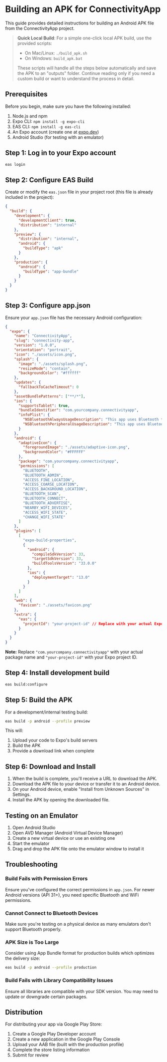 # Building an APK for ConnectivityApp

This guide provides detailed instructions for building an Android APK file from the ConnectivityApp project.

> **Quick Local Build**: For a simple one-click local APK build, use the provided scripts:
> - On Mac/Linux: `./build_apk.sh`
> - On Windows: `build_apk.bat`
> 
> These scripts will handle all the steps below automatically and save the APK to an "outputs" folder.
> Continue reading only if you need a custom build or want to understand the process in detail.

## Prerequisites

Before you begin, make sure you have the following installed:

1. Node.js and npm
2. Expo CLI: `npm install -g expo-cli`
3. EAS CLI: `npm install -g eas-cli`
4. An Expo account (create one at [expo.dev](https://expo.dev/signup))
5. Android Studio (for testing with an emulator)

## Step 1: Log in to your Expo account

```bash
eas login
```

## Step 2: Configure EAS Build

Create or modify the `eas.json` file in your project root (this file is already included in the project):

```json
{
  "build": {
    "development": {
      "developmentClient": true,
      "distribution": "internal"
    },
    "preview": {
      "distribution": "internal",
      "android": {
        "buildType": "apk"
      }
    },
    "production": {
      "android": {
        "buildType": "app-bundle"
      }
    }
  }
}
```

## Step 3: Configure app.json

Ensure your `app.json` file has the necessary Android configuration:

```json
{
  "expo": {
    "name": "ConnectivityApp",
    "slug": "connectivity-app",
    "version": "1.0.0",
    "orientation": "portrait",
    "icon": "./assets/icon.png",
    "splash": {
      "image": "./assets/splash.png",
      "resizeMode": "contain",
      "backgroundColor": "#ffffff"
    },
    "updates": {
      "fallbackToCacheTimeout": 0
    },
    "assetBundlePatterns": ["**/*"],
    "ios": {
      "supportsTablet": true,
      "bundleIdentifier": "com.yourcompany.connectivityapp",
      "infoPlist": {
        "NSBluetoothAlwaysUsageDescription": "This app uses Bluetooth to connect to and manage nearby devices.",
        "NSBluetoothPeripheralUsageDescription": "This app uses Bluetooth to connect to and manage nearby devices."
      }
    },
    "android": {
      "adaptiveIcon": {
        "foregroundImage": "./assets/adaptive-icon.png",
        "backgroundColor": "#FFFFFF"
      },
      "package": "com.yourcompany.connectivityapp",
      "permissions": [
        "BLUETOOTH",
        "BLUETOOTH_ADMIN",
        "ACCESS_FINE_LOCATION",
        "ACCESS_COARSE_LOCATION",
        "ACCESS_BACKGROUND_LOCATION",
        "BLUETOOTH_SCAN",
        "BLUETOOTH_CONNECT",
        "BLUETOOTH_ADVERTISE",
        "NEARBY_WIFI_DEVICES",
        "ACCESS_WIFI_STATE",
        "CHANGE_WIFI_STATE"
      ]
    },
    "plugins": [
      [
        "expo-build-properties",
        {
          "android": {
            "compileSdkVersion": 33,
            "targetSdkVersion": 33,
            "buildToolsVersion": "33.0.0"
          },
          "ios": {
            "deploymentTarget": "13.0"
          }
        }
      ]
    ],
    "web": {
      "favicon": "./assets/favicon.png"
    },
    "extra": {
      "eas": {
        "projectId": "your-project-id" // Replace with your actual Expo project ID
      }
    }
  }
}
```

**Note:** Replace `"com.yourcompany.connectivityapp"` with your actual package name and `"your-project-id"` with your Expo project ID.

## Step 4: Install development build

```bash
eas build:configure
```

## Step 5: Build the APK

For a development/internal testing build:

```bash
eas build -p android --profile preview
```

This will:
1. Upload your code to Expo's build servers
2. Build the APK
3. Provide a download link when complete

## Step 6: Download and Install

1. When the build is complete, you'll receive a URL to download the APK.
2. Download the APK file to your device or transfer it to an Android device.
3. On your Android device, enable "Install from Unknown Sources" in Settings.
4. Install the APK by opening the downloaded file.

## Testing on an Emulator

1. Open Android Studio
2. Open AVD Manager (Android Virtual Device Manager)
3. Create a new virtual device or use an existing one
4. Start the emulator
5. Drag and drop the APK file onto the emulator window to install it

## Troubleshooting

### Build Fails with Permission Errors

Ensure you've configured the correct permissions in `app.json`. For newer Android versions (API 31+), you need specific Bluetooth and WiFi permissions.

### Cannot Connect to Bluetooth Devices

Make sure you're testing on a physical device as many emulators don't support Bluetooth properly.

### APK Size is Too Large

Consider using App Bundle format for production builds which optimizes the delivery size:

```bash
eas build -p android --profile production
```

### Build Fails with Library Compatibility Issues

Ensure all libraries are compatible with your SDK version. You may need to update or downgrade certain packages.

## Distribution

For distributing your app via Google Play Store:

1. Create a Google Play Developer account
2. Create a new application in the Google Play Console
3. Upload your AAB file (built with the production profile)
4. Complete the store listing information
5. Submit for review